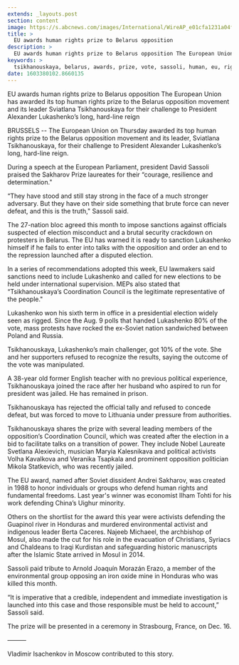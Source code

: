 ```yaml
--- 
extends: _layouts.post 
section: content 
image: https://s.abcnews.com/images/International/WireAP_e01cfa1231a04f6faa97987c51b0903b_16x9_992.jpg 
title: > 
  EU awards human rights prize to Belarus opposition 
description: > 
  EU awards human rights prize to Belarus opposition The European Union has awarded its top human rights prize to the Belarus opposition movement and its leader Sviatlana Tsikhanouskaya for their challenge to President Alexander Lukashenko’s long, hard-line reignBRUSSELS -- The European Union on Thursday awarded its top human rights prize to the Belarus opposition movement and its leader, Sviatlana Tsikhanouskaya, for their challenge to President Alexander Lukashenko’s long, hard-line reign.During a speech at the European Parliament, president David Sassoli praised the Sakharov Prize laureates for their “courage, resilience and determination."But they have on their side something that brute force can never defeat, and this is the truth," Sassoli said.The 27-nation bloc agreed this month to impose sanctions against officials suspected of election misconduct and a brutal security crackdown on protesters in Belarus.The EU award, named after Soviet dissident Andrei Sakharov, was created in 1988 to honor individuals or groups who defend human rights and fundamental freedoms. 
keywords: > 
  tsikhanouskaya, belarus, awards, prize, vote, sassoli, human, eu, rights, opposition, president 
date: 1603380102.8660135 
--- 
```

<div><p>EU awards human rights prize to Belarus opposition The European Union has awarded its top human rights prize to the Belarus opposition movement and its leader Sviatlana Tsikhanouskaya for their challenge to President Alexander Lukashenko&#8217;s long, hard-line reign</p><p>BRUSSELS -- The European Union on Thursday awarded its top human rights prize to the Belarus opposition movement and its leader, Sviatlana Tsikhanouskaya, for their challenge to President Alexander Lukashenko&#8217;s long, hard-line reign.</p><p>During a speech at the European Parliament, president David Sassoli praised the Sakharov Prize laureates for their &#8220;courage, resilience and determination."</p><p class="Ad incontentTeads incontentTeads--story ad-slot"></p><p>&#8220;They have stood and still stay strong in the face of a much stronger adversary. But they have on their side something that brute force can never defeat, and this is the truth," Sassoli said.</p><p>The 27-nation bloc agreed this month to impose sanctions against officials suspected of election misconduct and a brutal security crackdown on protesters in Belarus. The EU has warned it is ready to sanction Lukashenko himself if he fails to enter into talks with the opposition and order an end to the repression launched after a disputed election.</p><p>In a series of recommendations adopted this week, EU lawmakers said sanctions need to include Lukashenko and called for new elections to be held under international supervision. MEPs also stated that &#8220;Tsikhanouskaya&#8217;s Coordination Council is the legitimate representative of the people."</p><p>Lukashenko won his sixth term in office in a presidential election widely seen as rigged. Since the Aug. 9 polls that handed Lukashenko 80% of the vote, mass protests have rocked the ex-Soviet nation sandwiched between Poland and Russia.</p><p>Tsikhanouskaya, Lukashenko&#8217;s main challenger, got 10% of the vote. She and her supporters refused to recognize the results, saying the outcome of the vote was manipulated.</p><p>A 38-year old former English teacher with no previous political experience, Tsikhanouskaya joined the race after her husband who aspired to run for president was jailed. He has remained in prison.</p><p>Tsikhanouskaya has rejected the official tally and refused to concede defeat, but was forced to move to Lithuania under pressure from authorities.</p><p>Tsikhanouskaya shares the prize with several leading members of the opposition&#8217;s Coordination Council, which was created after the election in a bid to facilitate talks on a transition of power. They include Nobel Laureate Svetlana Alexievich, musician Maryia Kalesnikava and political activists Volha Kavalkova and Veranika Tsapkala and prominent opposition politician Mikola Statkevich, who was recently jailed.</p><p class="Ad incontentTeads2 incontentTeads2--story ad-slot"></p><p>The EU award, named after Soviet dissident Andrei Sakharov, was created in 1988 to honor individuals or groups who defend human rights and fundamental freedoms. Last year's winner was economist Ilham Tohti for his work defending China&#8217;s Uighur minority.</p><p>Others on the shortlist for the award this year were activists defending the Guapinol river in Honduras and murdered environmental activist and indigenous leader Berta Caceres. Najeeb Michaeel, the archbishop of Mosul, also made the cut for his role in the evacuation of Christians, Syriacs and Chaldeans to Iraqi Kurdistan and safeguarding historic manuscripts after the Islamic State arrived in Mosul in 2014.</p><p>Sassoli paid tribute to Arnold Joaqu&#237;n Moraz&#225;n Erazo, a member of the environmental group opposing an iron oxide mine in Honduras who was killed this month.</p><p>&#8220;It is imperative that a credible, independent and immediate investigation is launched into this case and those responsible must be held to account,&#8221; Sassoli said.</p><p>The prize will be presented in a ceremony in Strasbourg, France, on Dec. 16.</p><p>&#8212;&#8212;&#8212;</p><p>Vladimir Isachenkov in Moscow contributed to this story.</p></div>